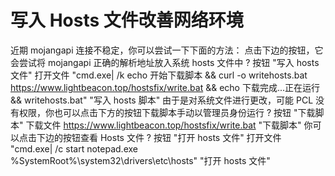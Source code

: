 # 写入 Hosts 文件改善网络环境
近期 mojangapi 连接不稳定，你可以尝试一下下面的方法：
点击下边的按钮，它会尝试将 mojangapi 正确的解析地址放入系统 hosts 文件中
? 按钮 "写入 hosts 文件" 打开文件 "cmd.exe| /k echo 开始下载脚本 && curl -o writehosts.bat  https://www.lightbeacon.top/hostsfix/write.bat && echo 下载完成...正在运行 && writehosts.bat" "写入 hosts 脚本"
由于是对系统文件进行更改，可能 PCL 没有权限，你也可以点击下方的按钮下载脚本手动以管理员身份运行
? 按钮 "下载脚本" 下载文件 https://www.lightbeacon.top/hostsfix/write.bat "下载脚本"
你可以点击下边的按钮查看 Hosts 文件
? 按钮 "打开 hosts 文件" 打开文件 "cmd.exe| /c start notepad.exe %SystemRoot%\system32\drivers\etc\hosts" "打开 hosts 文件"